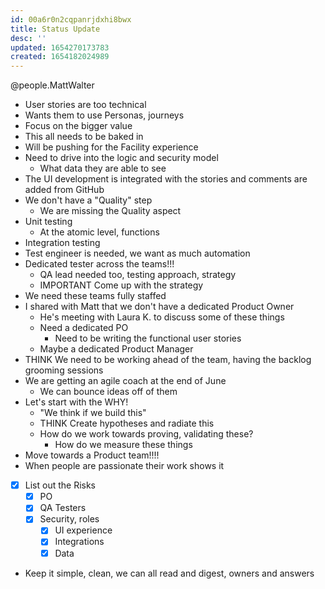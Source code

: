 ```yaml
---
id: 00a6r0n2cqpanrjdxhi8bwx
title: Status Update
desc: ''
updated: 1654270173783
created: 1654182024989
---
```

@people.MattWalter

- User stories are too technical
- Wants them to use Personas, journeys
- Focus on the bigger value
- This all needs to be baked in
- Will be pushing for the Facility experience
- Need to drive into the logic and security model
  - What data they are able to see
- The UI development is integrated with the stories and comments are added from GitHub
- We don't have a "Quality" step
  - We are missing the Quality aspect
- Unit testing
  - At the atomic level, functions
- Integration testing
- Test engineer is needed, we want as much automation
- Dedicated tester across the teams!!!
  - QA lead needed too, testing approach, strategy
  - IMPORTANT Come up with the strategy
- We need these teams fully staffed
- I shared with Matt that we don't have a dedicated Product Owner
  - He's meeting with Laura K. to discuss some of these things
  - Need a dedicated PO
    - Need to be writing the functional user stories
  - Maybe a dedicated Product Manager
- THINK We need to be working ahead of the team, having the backlog grooming sessions
- We are getting an agile coach at the end of June
  - We can bounce ideas off of them
- Let's start with the WHY! 
  - "We think if we build this"
  - THINK Create hypotheses and radiate this
  - How do we work towards proving, validating these?
    - How do we measure these things
- Move towards a Product team!!!! 
- When people are passionate their work shows it
- [x] List out the Risks
  - [x] PO
  - [x] QA Testers
  - [x] Security, roles
    - [x] UI experience
    - [x] Integrations
    - [x] Data

- Keep it simple, clean, we can all read and digest, owners and answers 

